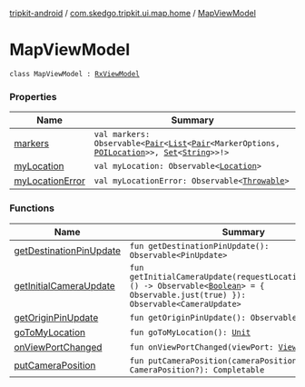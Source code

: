 [tripkit-android](../../index.md) / [com.skedgo.tripkit.ui.map.home](../index.md) / [MapViewModel](./index.md)

# MapViewModel

`class MapViewModel : `[`RxViewModel`](../../com.skedgo.tripkit.ui.core/-rx-view-model/index.md)

### Properties

| Name | Summary |
|---|---|
| [markers](markers.md) | `val markers: Observable<`[`Pair`](https://kotlinlang.org/api/latest/jvm/stdlib/kotlin/-pair/index.html)`<`[`List`](https://kotlinlang.org/api/latest/jvm/stdlib/kotlin.collections/-list/index.html)`<`[`Pair`](https://kotlinlang.org/api/latest/jvm/stdlib/kotlin/-pair/index.html)`<MarkerOptions, `[`POILocation`](../../com.skedgo.tripkit.ui.map/-p-o-i-location/index.md)`>>, `[`Set`](https://kotlinlang.org/api/latest/jvm/stdlib/kotlin.collections/-set/index.html)`<`[`String`](https://kotlinlang.org/api/latest/jvm/stdlib/kotlin/-string/index.html)`>>!>` |
| [myLocation](my-location.md) | `val myLocation: Observable<`[`Location`](../../com.skedgo.android.common.model/-location/index.md)`>` |
| [myLocationError](my-location-error.md) | `val myLocationError: Observable<`[`Throwable`](https://kotlinlang.org/api/latest/jvm/stdlib/kotlin/-throwable/index.html)`>` |

### Functions

| Name | Summary |
|---|---|
| [getDestinationPinUpdate](get-destination-pin-update.md) | `fun getDestinationPinUpdate(): Observable<PinUpdate>` |
| [getInitialCameraUpdate](get-initial-camera-update.md) | `fun getInitialCameraUpdate(requestLocationPermission: () -> Observable<`[`Boolean`](https://kotlinlang.org/api/latest/jvm/stdlib/kotlin/-boolean/index.html)`> = { Observable.just(true) }): Observable<CameraUpdate>` |
| [getOriginPinUpdate](get-origin-pin-update.md) | `fun getOriginPinUpdate(): Observable<PinUpdate>` |
| [goToMyLocation](go-to-my-location.md) | `fun goToMyLocation(): `[`Unit`](https://kotlinlang.org/api/latest/jvm/stdlib/kotlin/-unit/index.html) |
| [onViewPortChanged](on-view-port-changed.md) | `fun onViewPortChanged(viewPort: `[`ViewPort`](../-view-port/index.md)`): `[`Unit`](https://kotlinlang.org/api/latest/jvm/stdlib/kotlin/-unit/index.html) |
| [putCameraPosition](put-camera-position.md) | `fun putCameraPosition(cameraPosition: CameraPosition?): Completable` |

